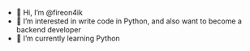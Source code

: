 - 👋 Hi, I’m @fireon4ik
- 👀 I’m interested in write code in Python, and also want to become a backend developer
- 🌱 I’m currently learning Python

<!---
fireon4ik/fireon4ik is a ✨ special ✨ repository because its `README.md` (this file) appears on your GitHub profile.
You can click the Preview link to take a look at your changes.
--->
